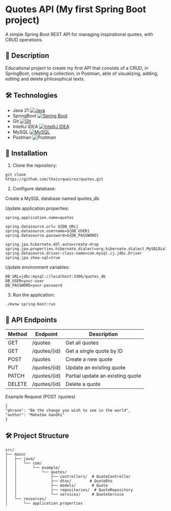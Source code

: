 ﻿# Quotes API (My first Spring Boot project)

A simple Spring Boot REST API for managing inspirational quotes, with CRUD operations.

## 📝 Description
Educational project to create my first API that consists of a CRUD, in SpringBoot, creating a collection, in Postman, able of visualizing, adding, editing and delete philosophical texts.

## 🛠️ Technologies

- Java 21 [![Java](https://img.shields.io/badge/Java-%23ED8B00.svg?logo=openjdk&logoColor=white)](#)
- SpringBoot [![Spring Boot](https://img.shields.io/badge/Spring%20Boot-6DB33F?logo=springboot&logoColor=fff)](#)
- Git [![Git](https://img.shields.io/badge/Git-F05032?logo=git&logoColor=fff)](#)
- IntelliJ IDEA [![IntelliJ IDEA](https://img.shields.io/badge/IntelliJIDEA-000000.svg?logo=intellij-idea&logoColor=white)](#)
- MySQL [![MySQL](https://img.shields.io/badge/MySQL-4479A1?logo=mysql&logoColor=fff)](#)
- Postman ![Postman](https://img.shields.io/badge/Postman-FF6C37?style=for-the-badge&logo=postman&logoColor=white)

## 🚀 Installation

1. Clone the repository:
```
git clone 
https://github.com/thaisrqueiroz/quotes.git
```
2. Configure database:

Create a MySQL database named quotes_db

Update application.properties:
```
spring.application.name=quotes

spring.datasource.url= ${DB_URL}
spring.datasource.username=${DB_USER}
spring.datasource.password=${DB_PASSWORD}

spring.jpa.hibernate.ddl-auto=create-drop
spring.jpa.properties.hibernate.dialect=org.hibernate.dialect.MySQLDialect
spring.datasource.driver-class-name=com.mysql.cj.jdbc.Driver
spring.jpa.show-sql=true
```
Update environment variables:
```
DB_URL=jdbc:mysql://localhost:3306/quotes_db
DB_USER=your-user
DB_PASSWORD=your-password
```

3. Run the application:
```
./mvnw spring-boot:run
```

## 📍 API Endpoints

| Method	 |   Endpoint	| Description |
|---------| ------- | ---- |
| GET     |   /quotes |   Get all quotes |
| GET     | /quotes/{id} | Get a single quote by ID |
| POST    | /quotes | Create a new quote |
| PUT     | /quotes/{id} | Update an existing quote |
| PATCH | /quotes/{id} | Partial update an existing quote |
| DELETE | /quotes/{id} | Delete a quote |

Example Request (POST /quotes)
```
{
"phrase": "Be the change you wish to see in the world",
"author": "Mahatma Gandhi"
}
```

## 🛠️ Project Structure
```
src/
├── main/
│   ├── java/
│   │   └── com/
│   │       └── example/
│   │           └── quotes/
│   │               ├── controllers/  # QuoteController
│   │               ├── dtos/        # QuoteDto
│   │               ├── models/       # Quote
│   │               ├── repositories/  # QuoteRepository
│   │               └── services/     # QuoteService
│   └── resources/
│       └── application.properties
```
